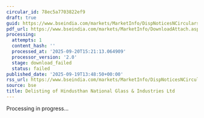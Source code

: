 ```yaml
---
circular_id: 78ec5a7703822ef9
draft: true
guid: https://www.bseindia.com/markets/MarketInfo/DispNoticesNCirculars.aspx?Noticeid={7E24E9E2-6E78-4581-BFD8-592CFF316DB5}&noticeno=20250919-41&dt=09/19/2025&icount=41&totcount=44&flag=0
pdf_url: https://www.bseindia.com/markets/MarketInfo/DownloadAttach.aspx?id=20250919-41&attachedId=
processing:
  attempts: 1
  content_hash: ''
  processed_at: '2025-09-20T15:21:13.064909'
  processor_version: '2.0'
  stage: download_failed
  status: failed
published_date: '2025-09-19T13:48:50+00:00'
rss_url: https://www.bseindia.com/markets/MarketInfo/DispNoticesNCirculars.aspx?Noticeid={7E24E9E2-6E78-4581-BFD8-592CFF316DB5}&noticeno=20250919-41&dt=09/19/2025&icount=41&totcount=44&flag=0
source: bse
title: Delisting of Hindusthan National Glass & Industries Ltd
---
```


Processing in progress...